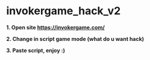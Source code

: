# invokergame_hack_v2

**1. Open site https://invokergame.com/**

**2. Change in script game mode (what do u want hack)**

**3. Paste script, enjoy :)**
